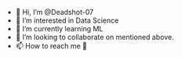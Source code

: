 - 👋 Hi, I’m @Deadshot-07
- 👀 I’m interested in Data Science
- 🌱 I’m currently learning ML
- 💞️ I’m looking to collaborate on mentioned above.
- 📫 How to reach me 🤔

<!---
Deadshot-07/Deadshot-07 is a ✨ special ✨ repository because its `README.md` (this file) appears on your GitHub profile.
You can click the Preview link to take a look at your changes.
@discord Deadshot#5148 
--->

